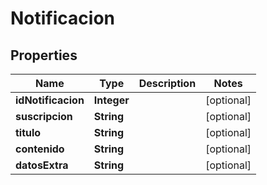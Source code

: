 

# Notificacion


## Properties

Name | Type | Description | Notes
------------ | ------------- | ------------- | -------------
**idNotificacion** | **Integer** |  |  [optional]
**suscripcion** | **String** |  |  [optional]
**titulo** | **String** |  |  [optional]
**contenido** | **String** |  |  [optional]
**datosExtra** | **String** |  |  [optional]



